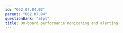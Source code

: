 ```yaml
---
id: "062.07.04.02"
parent: "062.07.04"
questionBank: "atpl"
title: On-board performance monitoring and alerting
---
```


